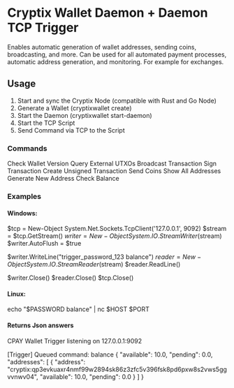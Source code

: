 # Cryptix Wallet Daemon + Daemon TCP Trigger

Enables automatic generation of wallet addresses, sending coins, broadcasting, and more. Can be used for all automated payment processes, automatic address generation, and monitoring. For example for exchanges.

## Usage

1. Start and sync the Cryptix Node (compatible with Rust and Go Node)
2. Generate a Wallet (cryptixwallet create)
3. Start the Daemon (cryptixwallet start-daemon)
4. Start the TCP Script
5. Send Command via TCP to the Script

### Commands
Check Wallet Version
Query External UTXOs
Broadcast Transaction
Sign Transaction
Create Unsigned Transaction
Send Coins
Show All Addresses
Generate New Address
Check Balance


### Examples

#### Windows:

$tcp = New-Object System.Net.Sockets.TcpClient('127.0.0.1', 9092)
$stream = $tcp.GetStream()
$writer = New-Object System.IO.StreamWriter($stream)
$writer.AutoFlush = $true

$writer.WriteLine("trigger_password_123 balance")
$reader = New-Object System.IO.StreamReader($stream)
$reader.ReadLine()  

$writer.Close()
$reader.Close()
$tcp.Close()


#### Linux:

echo "$PASSWORD balance" | nc $HOST $PORT


#### Returns Json answers

CPAY Wallet Trigger listening on 127.0.0.1:9092


[Trigger] Queued command: balance
{
  "available": 10.0,
  "pending": 0.0,
  "addresses": [
    {
      "address": "cryptix:qp3evkuaxr4nmf99w2894sk86z3zfc5v396fsk8pd6pxw8s2vws5ggvvnwv04",
      "available": 10.0,
      "pending": 0.0
    }
  ]
}


